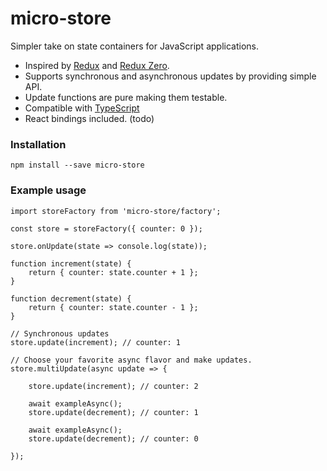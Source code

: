 # micro-store
Simpler take on state containers for JavaScript applications.

- Inspired by [Redux](https://github.com/reactjs/redux) and [Redux Zero](https://github.com/concretesolutions/redux-zero).
- Supports synchronous and asynchronous updates by providing simple API.
- Update functions are pure making them testable.
- Compatible with [TypeScript](https://github.com/Microsoft/TypeScript)
- React bindings included. (todo)

### Installation

`npm install --save micro-store`

### Example usage

```
import storeFactory from 'micro-store/factory';

const store = storeFactory({ counter: 0 });

store.onUpdate(state => console.log(state));

function increment(state) {
    return { counter: state.counter + 1 };
}

function decrement(state) {
    return { counter: state.counter - 1 };
}

// Synchronous updates
store.update(increment); // counter: 1

// Choose your favorite async flavor and make updates.
store.multiUpdate(async update => {

    store.update(increment); // counter: 2

    await exampleAsync();
    store.update(decrement); // counter: 1

    await exampleAsync();
    store.update(decrement); // counter: 0

});

```
